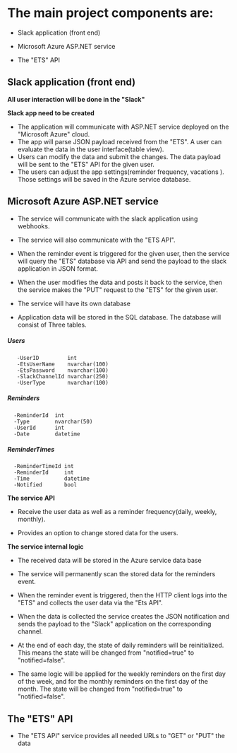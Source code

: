 # The main project components are: 

- Slack application (front end)

- Microsoft Azure ASP.NET service

- The "ETS" API




## Slack application (front end)

**All user interaction will be done in the "Slack"**

**Slack app need to be created**
   - The application will communicate with ASP.NET service deployed on the "Microsoft Azure" cloud.
   - The app will parse JSON payload received from the "ETS". A user can evaluate the data in the user interface(table view). 
   - Users can modify the data and submit the changes. The data payload will be sent to the "ETS" API for the given user.
   - The users can adjust the app settings(reminder frequency, vacations ). Those settings will be saved in the Azure service database.







## Microsoft Azure ASP.NET service

 * The service will communicate with the slack application using webhooks.
 * The service will also communicate with the "ETS API".
 * When the reminder event is triggered for the given user,
  then the service will query the "ETS" database via API and send the payload to the slack application in JSON format.
 * When the user modifies the data and posts it back to the service, then the service makes the "PUT" request to the "ETS" for the given user.
 * The service will have its own database

* Application data will be stored in the SQL database.
  The database will consist of Three tables.
      


##### Users
   
       -UserID         int
       -EtsUserName    nvarchar(100)
       -EtsPassword    nvarchar(100)
       -SlackChannelId nvarchar(250)
       -UserType       nvarchar(100)
     
##### Reminders 

      -ReminderId  int
      -Type        nvarchar(50)
      -UserId      int
      -Date        datetime
      
      
##### ReminderTimes
      -ReminderTimeId int
      -ReminderId     int
      -Time           datetime
      -Notified       bool
      

**The service API**


* Receive the user data as well as a reminder frequency(daily, weekly, monthly).

* Provides an option to change stored data for the users.
 
**The service internal logic**
* The received data will be stored in the Azure service data base

* The service will permanently scan the stored data for the reminders event.

* When the reminder event is triggered, then the HTTP client logs into the "ETS" and collects the user data via the "Ets API".

* When the data is collected the service creates the JSON notification and sends the payload to the "Slack" application on the corresponding channel.

* At the end of each day, the state of daily reminders will be reinitialized. This means the state will be changed from "notified=true" to "notified=false". 

* The same logic will be applied for the weekly reminders on the first day of the week, and for the monthly reminders on the first day of the month. The state will be changed from "notified=true" to "notified=false".


      
## The "ETS" API

  * The "ETS API" service provides all needed URLs to "GET" or "PUT" the data
